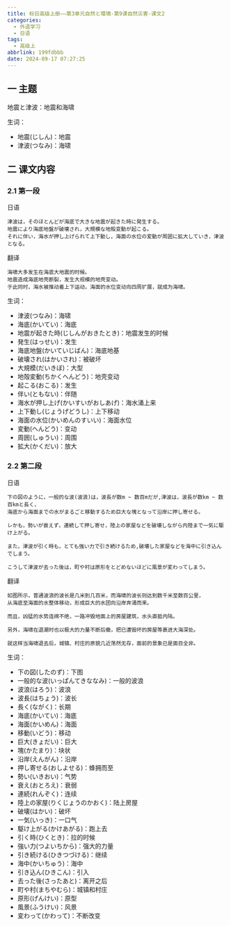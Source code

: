 ```yaml
---
title: 标日高级上册——第3单元自然と環境-第9课自然災害-课文2
categories:
  - 外语学习
  - 日语
tags:
  - 高级上
abbrlink: 199fdbbb
date: 2024-09-17 07:27:25
---
```

## 一 主题

地震と津波：地震和海啸

<!--more-->

生词：

* 地震(じしん)：地震
* 津波(つなみ)：海啸

## 二  课文内容

### 2.1 第一段

日语

```
津波は，そのほとんどが海底で大きな地震が起きた時に発生する。
地震により海底地盤が破壊され，大規模な地殻变動が起こる。
それに伴い，海水が押し上げられて上下動し，海面の水位の変動が周囲に拡大していき，津波となる。
```

翻译

```
海啸大多发生在海底大地震的时候。
地震造成海底地壳断裂，发生大规模的地壳变动。
于此同时，海水被推动着上下运动，海面的水位变动向四周扩展，就成为海啸。
```

生词：

* 津波(つなみ)：海啸
* 海底(かいてい)：海底
* 地震が起きた時(じしんがおきたとき)：地震发生的时候
* 発生(はっせい)：发生
* 海底地盤(かいていじばん)：海底地基
* 破壊され(はかいされ)：被破坏
* 大規模(だいきぼ)：大型
* 地殻変動(ちかくへんどう)：地壳变动
* 起こる(おこる)：发生
* 伴い(ともない)：伴随
* 海水が押し上げ(かいすいがおしあげ)：海水涌上来
* 上下動し(じょうげどうし)：上下移动
* 海面の水位(かいめんのすいい)：海面水位
* 変動(へんどう)：变动
* 周囲(しゅうい)：周围
* 拡大(かくだい)：放大

### 2.2 第二段

日语

```
下の図のように，一般的な波(波浪)は，波長が数m ~ 数百mだが,津波は，波長が数km ~ 数百kmと長く，
海底から海面までの水がまるごと移動するため巨大な塊となって沿岸に押し寄せる。

レかも，勢いが衰えず，連続して押し寄せ，陸上の家屋などを破壊しながら内陸まで一気に駆け上がる。

また，津波が引く時も，とても強い力で引き続けるため,破壊した家屋などを海中に引き込んでしまう。

こうして津波が去った後は，町や村は原形をとどめないほどに風景が変わってしまう。
```

翻译

```
如图所示，普通波浪的波长是几米到几百米，而海啸的波长则达到数千米至数百公里，
从海底至海面的水整体移动，形成巨大的水团向沿岸奔涌而来。

而且，凶猛的水势连绵不绝，一路冲毁地面上的房屋建筑，水头直抵内陆。

另外，海啸在退潮时也以极大的力量不断后撤，把已遭毁坏的房屋等裹进大海深处。

就这样当海啸退去后，城镇、村庄的原貌几近荡然无存，面前的景象已是面目全非。
```

生词：

* 下の図(したのず)：下图
* 一般的な波(いっぱんてきななみ)：一般的波浪
* 波浪(はろう)：波浪
* 波長(はちょう)：波长
* 長く(ながく)：长期
* 海底(かいてい)：海底
* 海面(かいめん)：海面
* 移動(いどう)：移动
* 巨大(きょだい)：巨大
* 塊(かたまり)：块状
* 沿岸(えんがん)：沿岸
* 押し寄せる(おしよせる)：蜂拥而至
* 勢い(いきおい)：气势
* 衰え(おとろえ)：衰弱
* 連続(れんぞく)：连续
* 陸上の家屋(りくじょうのかおく)：陆上房屋
* 破壊(はかい)：破坏
* 一気(いっき)：一口气
* 駆け上がる(かけあがる)：跑上去
* 引く時(ひくとき)：拉的时候
* 強い力(つよいちから)：强大的力量
* 引き続ける(ひきつづける)：继续
* 海中(かいちゅう)：海中
* 引き込ん(ひきこん)：引入
* 去った後(さったあと)：离开之后
* 町や村(まちやむら)：城镇和村庄
* 原形(げんけい)：原型
* 風景(ふうけい)：风景
* 変わって(かわって)：不断改变

